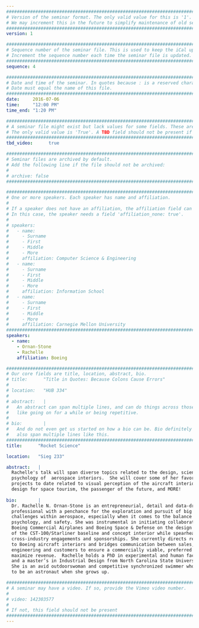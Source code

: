 ```yaml
---
################################################################################
# Version of the seminar format. The only valid value for this is '1'. 
# We may increment this in the future to simplify maintenance of old seminars.
################################################################################
version: 1

################################################################################
# Sequence number of the seminar file. This is used to keep the iCal up to date.
# Increment the sequence number each time the seminar file is updated.
################################################################################
sequence: 4

################################################################################
# Date and time of the seminar. In quotes because : is a reserved character.
# Date must equal the name of this file.
################################################################################
date:     2016-07-06
time:     "12:00 PM"
time_end: "1:20 PM"

################################################################################
# A seminar file might exist but lack values for some fields. These are 'TBD'. 
# The only valid value is 'True'. A TBD field should not be present if 'False'.
################################################################################
tbd_video:      true

################################################################################
# Seminar files are archived by default.
# Add the following line if the file should not be archived:
#
# archive: false
################################################################################

################################################################################
# One or more speakers. Each speaker has name and affiliation.
#
# If a speaker does not have an affiliation, the affiliation field can be removed.
# In this case, the speaker needs a field 'affiliation_none: true'.
#
# speakers:
#   - name: 
#     - Surname
#     - First
#     - Middle
#     - More
#     affiliation: Computer Science & Engineering 
#   - name: 
#     - Surname
#     - First
#     - Middle
#     - More
#     affiliation: Information School 
#   - name: 
#     - Surname
#     - First
#     - Middle
#     - More
#     affiliation: Carnegie Mellon University 
################################################################################
speakers:
  - name: 
    - Ornan-Stone
    - Rachelle
    affiliation: Boeing

################################################################################
# Our core fields are title, location, abstract, bio.
# title:      "Title in Quotes: Because Colons Cause Errors"
# 
# location:   "HUB 334"
# 
# abstract:   |
#   An abstract can span multiple lines, and can do things across those lines,
#   like going on for a while or being repetitive.
# 
# bio:        |
#   And do not even get us started on how a bio can be. Bio definitely can
#   also span multiple lines like this.
################################################################################
title:      "Rocket Science"

location:   "Sieg 233"

abstract:   |
  Rachelle's talk will span diverse topics related to the design, science, and 
  psychology of  aerospace interiors.  She will cover some of her favorite work 
  projects to date related to visual perception of the aircraft interior, 
  design for space tourism, the passenger of the future, and MORE!
  
bio:        |
  Dr. Rachelle N. Ornan-Stone is an entrepreneurial, detail and data-driven design 
  professional with a penchance for the exploration and pursuit of big ideas and 
  challenges within aerospace, especially when it comes to the balance of aesthetics, 
  psychology, and safety. She was instrumental in initiating collaboration between
  Boeing Commercial Airplanes and Boeing Space & Defense on the design and development 
  of the CST-100/Starliner baseline and concept interior while spearheading key 
  cross-industry engagements and sponsorships. She currently directs research related
  to Boeing aircraft interiors and bridges communication between sales, marketing, 
  engineering and customers to ensure a commercially viable, preferred product to 
  maximize revenue.  Rachelle holds a PhD in experimental and human factors psychology, 
  and a master’s in Industrial Design from North Carolina State University.  
  She is an avid outdoorswoman and competitive synchronized swimmer who wants 
  to be an astronaut when she grows up.

################################################################################
# A seminar may have a video. If so, provide the Vimeo video number.
#
# video: 142303577
#
# If not, this field should not be present 
################################################################################
---
```

